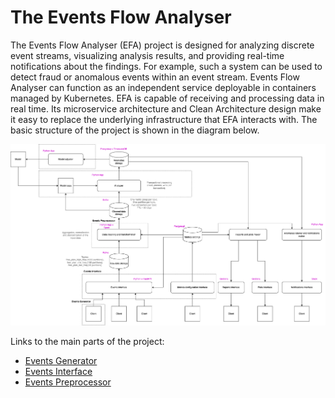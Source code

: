 # The Events Flow Analyser

The Events Flow Analyser (EFA) project is designed for analyzing discrete event streams, visualizing analysis results, and providing real-time notifications about the findings. For example, such a system can be used to detect fraud or anomalous events within an event stream.
Events Flow Analyser can function as an independent service deployable in containers managed by Kubernetes. EFA is capable of receiving and processing data in real time. Its microservice architecture and Clean Architecture design make it easy to replace the underlying infrastructure that EFA interacts with. The basic structure of the project is shown in the diagram below.

![](description/images/basic_structure.png)

Links to the main parts of the project:
- [Events Generator](https://github.com/vukolov/events_generator)
- [Events Interface](https://github.com/vukolov/events_gateway)
- [Events Preprocessor](https://github.com/vukolov/events_preprocessor)
